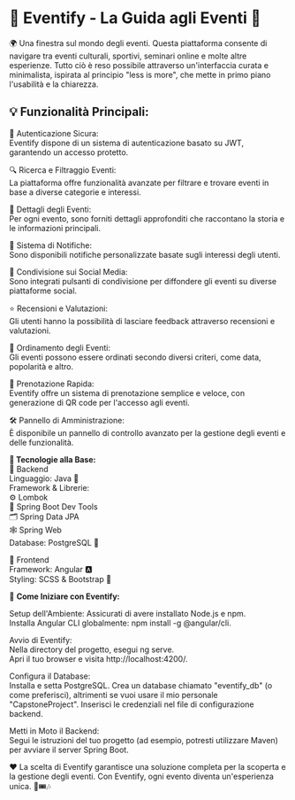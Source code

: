 <h1> 🎉 Eventify - La Guida agli Eventi 🎉 </h1>

🌍 Una finestra sul mondo degli eventi. Questa piattaforma consente di navigare tra eventi culturali, sportivi, seminari online e molte altre esperienze. Tutto ciò è reso possibile attraverso un'interfaccia curata e minimalista, ispirata al principio "less is more", che mette in primo piano l'usabilità e la chiarezza.

<h2>💡 Funzionalità Principali:</h2>

🔐 Autenticazione Sicura: <br>
Eventify dispone di un sistema di autenticazione basato su JWT, garantendo un accesso protetto.

🔍 Ricerca e Filtraggio Eventi: <br>
La piattaforma offre funzionalità avanzate per filtrare e trovare eventi in base a diverse categorie e interessi.

📅 Dettagli degli Eventi: <br>
Per ogni evento, sono forniti dettagli approfonditi che raccontano la storia e le informazioni principali.

📣 Sistema di Notifiche: <br>
Sono disponibili notifiche personalizzate basate sugli interessi degli utenti.

📱 Condivisione sui Social Media: <br>
Sono integrati pulsanti di condivisione per diffondere gli eventi su diverse piattaforme social.

⭐ Recensioni e Valutazioni: <br>
Gli utenti hanno la possibilità di lasciare feedback attraverso recensioni e valutazioni.

🔄 Ordinamento degli Eventi: <br>
Gli eventi possono essere ordinati secondo diversi criteri, come data, popolarità e altro.

🎫 Prenotazione Rapida: <br>
Eventify offre un sistema di prenotazione semplice e veloce, con generazione di QR code per l'accesso agli eventi.

🛠️ Pannello di Amministrazione: <br>
È disponibile un pannello di controllo avanzato per la gestione degli eventi e delle funzionalità.

**🚀 Tecnologie alla Base:** <br>
🔧 Backend <br>
Linguaggio: Java 🌿 <br>
Framework & Librerie: <br>
⚙️ Lombok <br>
🚀 Spring Boot Dev Tools <br>
🗂️ Spring Data JPA <br>
🕸️ Spring Web <br>
Database: PostgreSQL 🐘 <br>

🎨 Frontend <br>
Framework: Angular 🅰️ <br>
Styling: SCSS & Bootstrap 🎨

💼 **Come Iniziare con Eventify:** <br>

Setup dell'Ambiente:
Assicurati di avere installato Node.js e npm. <br>
Installa Angular CLI globalmente: npm install -g @angular/cli. <br>

Avvio di Eventify: <br>
Nella directory del progetto, esegui ng serve. <br>
Apri il tuo browser e visita http://localhost:4200/. <br>

Configura il Database: <br>
Installa e setta PostgreSQL.
Crea un database chiamato "eventify_db" (o come preferisci), altrimenti se vuoi usare il mio personale "CapstoneProject".
Inserisci le credenziali nel file di configurazione backend.

Metti in Moto il Backend: <br>
Segui le istruzioni del tuo progetto (ad esempio, potresti utilizzare Maven) per avviare il server Spring Boot.

❤️ La scelta di Eventify garantisce una soluzione completa per la scoperta e la gestione degli eventi. Con Eventify, ogni evento diventa un'esperienza unica. 🎊🎟️🎶
